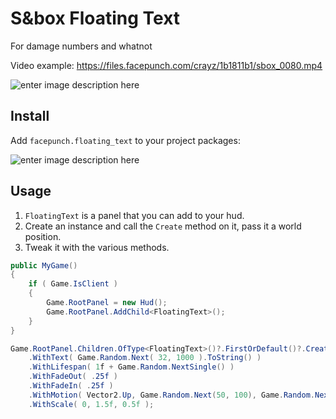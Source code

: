 # S&box Floating Text

For damage numbers and whatnot

Video example: https://files.facepunch.com/crayz/1b1811b1/sbox_0080.mp4

![enter image description here](https://files.facepunch.com/crayz/1b1811b1/sbox-dev_wdjO0AvCVn.png)

## Install

Add `facepunch.floating_text` to your project packages:

![enter image description here](https://files.facepunch.com/crayz/1b1811b1/sbox-dev_RFkyPlDMgw.png)


## Usage

1. `FloatingText` is a panel that you can add to your hud.
2. Create an instance and call the `Create` method on it, pass it a world position.
3. Tweak it with the various methods.

```c#
public MyGame()
{
	if ( Game.IsClient )
	{
		Game.RootPanel = new Hud();
		Game.RootPanel.AddChild<FloatingText>();
	}
}
```

```c#
Game.RootPanel.Children.OfType<FloatingText>()?.FirstOrDefault()?.Create( cl.Pawn.Position + cl.Pawn.Rotation.Forward * 100f + Vector3.Random * 30f )
	.WithText( Game.Random.Next( 32, 1000 ).ToString() )
	.WithLifespan( 1f + Game.Random.NextSingle() )
	.WithFadeOut( .25f )
	.WithFadeIn( .25f )
	.WithMotion( Vector2.Up, Game.Random.Next(50, 100), Game.Random.NextSingle() * .5f, Game.Random.Next(0, 10) )
	.WithScale( 0, 1.5f, 0.5f );
```
